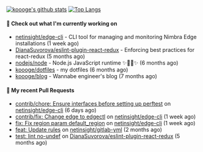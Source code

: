 [![koooge's github stats](https://github-readme-stats.vercel.app/api?username=koooge&count_private=true&show_icons=true)](https://github.com/anuraghazra/github-readme-stats)
[![Top Langs](https://github-readme-stats.vercel.app/api/top-langs/?username=koooge&langs_count=5)](https://github.com/anuraghazra/github-readme-stats)

#### 👷 Check out what I'm currently working on

- [netinsight/edge-cli](https://github.com/netinsight/edge-cli) - CLI tool for managing and monitoring Nimbra Edge installations (1 week ago)
- [DianaSuvorova/eslint-plugin-react-redux](https://github.com/DianaSuvorova/eslint-plugin-react-redux) - Enforcing best practices for react-redux (5 months ago)
- [nodejs/node](https://github.com/nodejs/node) - Node.js JavaScript runtime ✨🐢🚀✨ (6 months ago)
- [koooge/dotfiles](https://github.com/koooge/dotfiles) - my dotfiles (6 months ago)
- [koooge/blog](https://github.com/koooge/blog) - Wannabe engineer&#39;s blog (7 months ago)

#### 🔨 My recent Pull Requests

- [contrib/chore: Ensure interfaces before setting up perftest](https://github.com/netinsight/edge-cli/pull/40) on [netinsight/edge-cli](https://github.com/netinsight/edge-cli) (6 days ago)
- [contrib/fix: Change edge to edgectl](https://github.com/netinsight/edge-cli/pull/38) on [netinsight/edge-cli](https://github.com/netinsight/edge-cli) (1 week ago)
- [fix: Fix region param default_region](https://github.com/netinsight/edge-cli/pull/34) on [netinsight/edge-cli](https://github.com/netinsight/edge-cli) (1 week ago)
- [feat: Update rules](https://github.com/netinsight/gitlab-yml/pull/19) on [netinsight/gitlab-yml](https://github.com/netinsight/gitlab-yml) (2 months ago)
- [test: lint no-undef](https://github.com/DianaSuvorova/eslint-plugin-react-redux/pull/106) on [DianaSuvorova/eslint-plugin-react-redux](https://github.com/DianaSuvorova/eslint-plugin-react-redux) (5 months ago)
